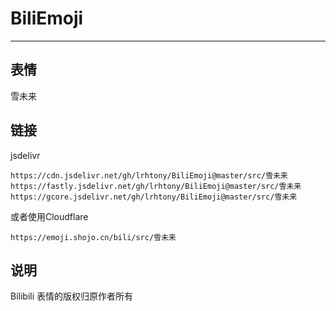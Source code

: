 # BiliEmoji
---
## 表情
雪未来
## 链接
jsdelivr
```
https://cdn.jsdelivr.net/gh/lrhtony/BiliEmoji@master/src/雪未来
https://fastly.jsdelivr.net/gh/lrhtony/BiliEmoji@master/src/雪未来
https://gcore.jsdelivr.net/gh/lrhtony/BiliEmoji@master/src/雪未来
```
或者使用Cloudflare
```
https://emoji.shojo.cn/bili/src/雪未来
```
## 说明
Bilibili 表情的版权归原作者所有
